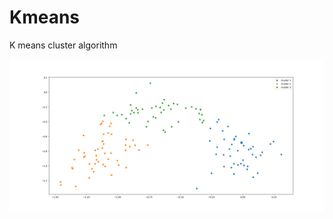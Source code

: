 # Kmeans
K means cluster algorithm

![img](https://github.com/laurence-lin/Kmeans/blob/master/kmeans_result.png)
